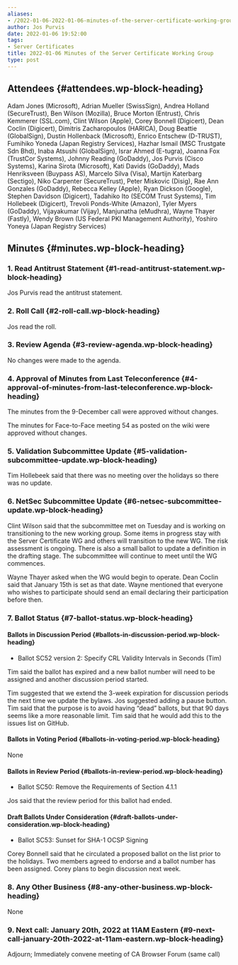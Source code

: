 ```yaml
---
aliases:
- /2022-01-06-2022-01-06-minutes-of-the-server-certificate-working-group/
author: Jos Purvis
date: 2022-01-06 19:52:00
tags:
- Server Certificates
title: 2022-01-06 Minutes of the Server Certificate Working Group
type: post
---
```


## Attendees {#attendees.wp-block-heading}

Adam Jones (Microsoft), Adrian Mueller (SwissSign), Andrea Holland (SecureTrust), Ben Wilson (Mozilla), Bruce Morton (Entrust), Chris Kemmerer (SSL.com), Clint Wilson (Apple), Corey Bonnell (Digicert), Dean Coclin (Digicert), Dimitris Zacharopoulos (HARICA), Doug Beattie (GlobalSign), Dustin Hollenback (Microsoft), Enrico Entschew (D-TRUST), Fumihiko Yoneda (Japan Registry Services), Hazhar Ismail (MSC Trustgate Sdn Bhd), Inaba Atsushi (GlobalSign), Israr Ahmed (E-tugra), Joanna Fox (TrustCor Systems), Johnny Reading (GoDaddy), Jos Purvis (Cisco Systems), Karina Sirota (Microsoft), Kati Davids (GoDaddy), Mads Henriksveen (Buypass AS), Marcelo Silva (Visa), Martijn Katerbarg (Sectigo), Niko Carpenter (SecureTrust), Peter Miskovic (Disig), Rae Ann Gonzales (GoDaddy), Rebecca Kelley (Apple), Ryan Dickson (Google), Stephen Davidson (Digicert), Tadahiko Ito (SECOM Trust Systems), Tim Hollebeek (Digicert), Trevoli Ponds-White (Amazon), Tyler Myers (GoDaddy), Vijayakumar (Vijay), Manjunatha (eMudhra), Wayne Thayer (Fastly), Wendy Brown (US Federal PKI Management Authority), Yoshiro Yoneya (Japan Registry Services)

## Minutes {#minutes.wp-block-heading}

### 1. Read Antitrust Statement {#1-read-antitrust-statement.wp-block-heading}

Jos Purvis read the antitrust statement.

### 2. Roll Call {#2-roll-call.wp-block-heading}

Jos read the roll.

### 3. Review Agenda {#3-review-agenda.wp-block-heading}

No changes were made to the agenda.

### 4. Approval of Minutes from Last Teleconference {#4-approval-of-minutes-from-last-teleconference.wp-block-heading}

The minutes from the 9-December call were approved without changes.

The minutes for Face-to-Face meeting 54 as posted on the wiki were approved without changes.

### 5. Validation Subcommittee Update {#5-validation-subcommittee-update.wp-block-heading}

Tim Hollebeek said that there was no meeting over the holidays so there was no update.

### 6. NetSec Subcommittee Update {#6-netsec-subcommittee-update.wp-block-heading}

Clint Wilson said that the subcommittee met on Tuesday and is working on transitioning to the new working group. Some items in progress stay with the Server Certificate WG and others will transition to the new WG. The risk assessment is ongoing. There is also a small ballot to update a definition in the drafting stage. The subcommittee will continue to meet until the WG commences.

Wayne Thayer asked when the WG would begin to operate. Dean Coclin said that January 15th is set as that date. Wayne mentioned that everyone who wishes to participate should send an email declaring their participation before then.

### 7. Ballot Status {#7-ballot-status.wp-block-heading}

#### Ballots in Discussion Period {#ballots-in-discussion-period.wp-block-heading}

- Ballot SC52 version 2: Specify CRL Validity Intervals in Seconds (Tim)

Tim said the ballot has expired and a new ballot number will need to be assigned and another discussion period started.

Tim suggested that we extend the 3-week expiration for discussion periods the next time we update the bylaws. Jos suggested adding a pause button. Tim said that the purpose is to avoid having “dead” ballots, but that 90 days seems like a more reasonable limit. Tim said that he would add this to the issues list on GitHub.

#### Ballots in Voting Period {#ballots-in-voting-period.wp-block-heading}

None

#### Ballots in Review Period {#ballots-in-review-period.wp-block-heading}

- Ballot SC50: Remove the Requirements of Section 4.1.1

Jos said that the review period for this ballot had ended.

#### Draft Ballots Under Consideration {#draft-ballots-under-consideration.wp-block-heading}

- Ballot SC53: Sunset for SHA-1 OCSP Signing

Corey Bonnell said that he circulated a proposed ballot on the list prior to the holidays. Two members agreed to endorse and a ballot number has been assigned. Corey plans to begin discussion next week.

### 8. Any Other Business {#8-any-other-business.wp-block-heading}

None

### 9. Next call: January 20th, 2022 at 11AM Eastern {#9-next-call-january-20th-2022-at-11am-eastern.wp-block-heading}

Adjourn; Immediately convene meeting of CA Browser Forum (same call)